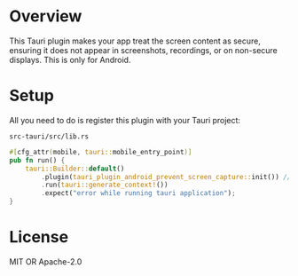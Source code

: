 # Overview

This Tauri plugin makes your app treat the screen content as secure, ensuring it does not appear in screenshots, recordings, or on non-secure displays. This is only for Android.

# Setup

All you need to do is register this plugin with your Tauri project: 

`src-tauri/src/lib.rs`

```rust
#[cfg_attr(mobile, tauri::mobile_entry_point)]
pub fn run() {
    tauri::Builder::default()
        .plugin(tauri_plugin_android_prevent_screen_capture::init()) // This
        .run(tauri::generate_context!())
        .expect("error while running tauri application");
}
```

# License
MIT OR Apache-2.0